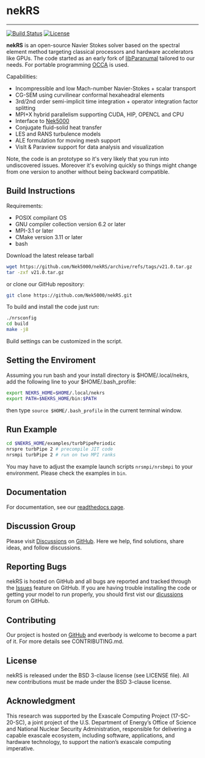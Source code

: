 # nekRS

-----------------

[![Build Status](https://travis-ci.com/Nek5000/nekRS.svg?branch=master)](https://travis-ci.com/Nek5000/nekRS)
[![License](https://img.shields.io/badge/License-BSD%203--Clause-orange.svg)](https://opensource.org/licenses/BSD-3-Clause)

**nekRS** is an open-source Navier Stokes solver based on the spectral element method targeting classical processors and hardware accelerators like GPUs. The code started as an early fork of [libParanumal](https://github.com/paranumal/libparanumal) tailored to our needs. For portable programming [OCCA](https://github.com/libocca/occa) is used.  

Capabilities:

* Incompressible and low Mach-number Navier-Stokes + scalar transport 
* CG-SEM using curvilinear conformal hexaheadral elements 
* 3rd/2nd order semi-implicit time integration + operator integration factor splitting
* MPI+X hybrid parallelism supporting CUDA, HIP, OPENCL and CPU
* Interface to [Nek5000](https://github.com/Nek5000/Nek5000) 
* Conjugate fluid-solid heat transfer
* LES and RANS turbulence models
* ALE formulation for moving mesh support
* VisIt & Paraview support for data analysis and visualization

Note, the code is an prototype so it's very likely that you run into undiscovered issues. Moreover it's evolving quickly so things might change from one version to another without being backward compatible. 


## Build Instructions

Requirements:
* POSIX compilant OS
* GNU compiler collection version 6.2 or later
* MPI-3.1 or later
* CMake version 3.11 or later
* bash

Download the latest release tarball

```sh
wget https://github.com/Nek5000/nekRS/archive/refs/tags/v21.0.tar.gz 
tar -zxf v21.0.tar.gz 
```


or clone our GitHub repository:

```sh
git clone https://github.com/Nek5000/nekRS.git
```

To build and install the code just run:

```sh
./nrsconfig
cd build
make -j8
```
Build settings can be customized in the script.


## Setting the Enviroment

Assuming you run bash and your install directory is $HOME/.local/nekrs, 
add the following line to your $HOME/.bash_profile:

```sh
export NEKRS_HOME=$HOME/.local/nekrs
export PATH=$NEKRS_HOME/bin:$PATH
```
then type `source $HOME/.bash_profile` in the current terminal window. 

## Run Example

```sh
cd $NEKRS_HOME/examples/turbPipePeriodic
nrspre turbPipe 2 # precompile JIT code
nrsmpi turbPipe 2 # run on two MPI ranks
```
You may have to adjust the example launch scripts `nrsmpi/nrsbmpi` to your environment.
Please check the examples in `bin`.

## Documentation
For documentation, see our [readthedocs page](https://nekrs.readthedocs.io/en/latest/).

## Discussion Group
Please visit [Discussions](https://github.com/Nek5000/nekRS/discussions) on [GitHub](https://github.com/Nek5000/nekRS). Here we help, find solutions, share ideas, and follow discussions.

## Reporting Bugs
nekRS is hosted on GitHub and all bugs are reported and tracked through the [Issues](https://github.com/Nek5000/nekRS/issues) feature on GitHub. If you are having trouble installing the code or getting your model to run properly, you should first vist our [dicussions](https://github.com/Nek5000/nekRS/discussions) forum on GitHub.

## Contributing
Our project is hosted on [GitHub](https://github.com/Nek5000/nekRS) and everbody is welcome to become a part of it.
For more details see CONTRIBUTING.md.

## License
nekRS is released under the BSD 3-clause license (see LICENSE file). 
All new contributions must be made under the BSD 3-clause license.

## Acknowledgment
This research was supported by the Exascale Computing Project (17-SC-20-SC), 
a joint project of the U.S. Department of Energy’s Office of Science and National Nuclear Security 
Administration, responsible for delivering a capable exascale ecosystem, including software, 
applications, and hardware technology, to support the nation’s exascale computing imperative. 
